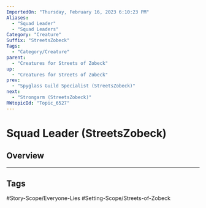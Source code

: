 ```yaml
---
ImportedOn: "Thursday, February 16, 2023 6:10:23 PM"
Aliases:
  - "Squad Leader"
  - "Squad Leaders"
Category: "Creature"
Suffix: "StreetsZobeck"
Tags:
  - "Category/Creature"
parent:
  - "Creatures for Streets of Zobeck"
up:
  - "Creatures for Streets of Zobeck"
prev:
  - "Spyglass Guild Specialist (StreetsZobeck)"
next:
  - "Strongarm (StreetsZobeck)"
RWtopicId: "Topic_6527"
---
```

# Squad Leader (StreetsZobeck)
## Overview

---
## Tags
#Story-Scope/Everyone-Lies #Setting-Scope/Streets-of-Zobeck

